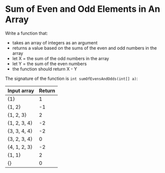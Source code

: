 # Sum of Even and Odd Elements in An Array

Write a function that:

* takes an array of integers as an argument
* returns a value based on the sums of the even and odd numbers in the array
* let X = the sum of the odd numbers in the array
* let Y = the sum of the even numbers
* the function should return X - Y

The signature of the function is `int sumOfEvensAndOdds(int[] a)`:

| Input array | Return |
|:-------------|:-------------|
| {1} | 1 |
| {1, 2} | -1 |
| {1, 2, 3} | 2 |
| {1, 2, 3, 4} | -2 |
| {3, 3, 4, 4} | -2 |
| {3, 2, 3, 4} | 0 |
| {4, 1, 2, 3} | -2 |
| {1, 1} | 2 |
| {} | 0 |
